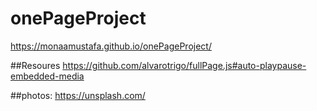 # onePageProject
https://monaamustafa.github.io/onePageProject/


##Resoures
https://github.com/alvarotrigo/fullPage.js#auto-playpause-embedded-media

##photos:
https://unsplash.com/

